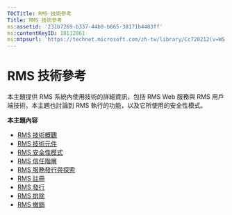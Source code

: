 ```yaml
---
TOCTitle: RMS 技術參考
Title: RMS 技術參考
ms:assetid: '231b7269-b337-44b0-b665-38171b4483ff'
ms:contentKeyID: 18112861
ms:mtpsurl: 'https://technet.microsoft.com/zh-tw/library/Cc720212(v=WS.10)'
---
```


RMS 技術參考
============

本主題提供 RMS 系統內使用技術的詳細資訊，包括 RMS Web 服務與 RMS 用戶端技術。本主題也討論到 RMS 執行的功能，以及它所使用的安全性模式。

**本主題內容**

-   [RMS 技術概觀](https://technet.microsoft.com/eb48c3de-e038-4fcb-a091-b67ea4fe0dc7)
-   [RMS 技術元件](https://technet.microsoft.com/05d99f6e-8170-458c-a7ef-cee6fa30f057)
-   [RMS 安全性模式](https://technet.microsoft.com/665db831-366d-4dca-9bb3-cc2912481fe1)
-   [RMS 信任階層](https://technet.microsoft.com/2d44182f-a653-4383-aba1-dade53f7cf9a)
-   [RMS 服務發行與探索](https://technet.microsoft.com/336c0d55-fd7f-4aa9-b3e6-bfd6565b1086)
-   [RMS 註冊](https://technet.microsoft.com/999db3e1-e3ab-4513-87d9-d584ee334c00)
-   [RMS 發行](https://technet.microsoft.com/a82f4172-546d-4fab-9f96-3f8b263a5b69)
-   [RMS 排除](https://technet.microsoft.com/c17e393e-b6a9-4ae5-aee5-18baa6b32d4d)
-   [RMS 撤銷](https://technet.microsoft.com/72689f90-f3c5-4b61-94ea-d825f3199b3b)
